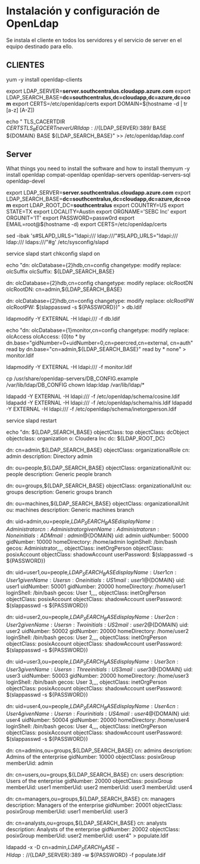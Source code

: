 # Instalación y configuración de OpenLdap	

Se instala el cliente en todos los servidores y el servicio de server en el equipo destinado para ello.

## CLIENTES

yum -y install openldap-clients

export LDAP_SERVER=<b>server.southcentralus.cloudapp.azure.com</b>
export LDAP_SEARCH_BASE=<b>dc=southcentralus,dc=cloudapp,dc=azure,dc=com</b>
export CERTS=/etc/openldap/certs
export DOMAIN=$(hostname -d | tr [a-z] [A-Z])

echo "
TLS_CACERTDIR    ${CERTS}
TLS_REQCERT never
URI ldap://${LDAP_SERVER}:389/
BASE ${DOMAIN}
BASE ${LDAP_SEARCH_BASE}" >> /etc/openldap/ldap.conf


## Server

What things you need to install the software and how to install themyum -y install openldap compat-openldap openldap-servers openldap-servers-sql openldap-devel


export LDAP_SERVER=<b>server.southcentralus.cloudapp.azure.com</b>
export LDAP_SEARCH_BASE=<b>dc=southcentralus,dc=cloudapp,dc=azure,dc=com</b>
export LDAP_ROOT_DC=<b>southcentralus</b>
export COUNTRY=US
export STATE=TX
export LOCALITY=Austin
export ORGNAME='SEBC Inc'
export ORGUNIT='IT'
export PASSWORD=passw0rd
export EMAIL=root@$(hostname -d)
export CERTS=/etc/openldap/certs


 
sed -ibak 's#SLAPD_URLS=\"ldapi:/// ldap:///\"#SLAPD_URLS=\"ldapi:/// ldap:/// ldaps:///\"#g' /etc/sysconfig/slapd


service slapd start
chkconfig slapd on

echo "dn: olcDatabase={2}hdb,cn=config
changetype: modify
replace: olcSuffix
olcSuffix: ${LDAP_SEARCH_BASE}

dn: olcDatabase={2}hdb,cn=config
changetype: modify
replace: olcRootDN
olcRootDN: cn=admin,${LDAP_SEARCH_BASE}

dn: olcDatabase={2}hdb,cn=config
changetype: modify
replace: olcRootPW
olcRootPW: $(slappasswd -s ${PASSWORD})" > db.ldif

ldapmodify -Y EXTERNAL  -H ldapi:/// -f db.ldif

echo "dn: olcDatabase={1}monitor,cn=config
changetype: modify
replace: olcAccess
olcAccess: {0}to * by dn.base=\"gidNumber=0+uidNumber=0,cn=peercred,cn=external, cn=auth\" read by dn.base=\"cn=admin,${LDAP_SEARCH_BASE}\" read by * none" > monitor.ldif

ldapmodify -Y EXTERNAL  -H ldapi:/// -f monitor.ldif

cp /usr/share/openldap-servers/DB_CONFIG.example /var/lib/ldap/DB_CONFIG
chown ldap:ldap /var/lib/ldap/*

ldapadd -Y EXTERNAL -H ldapi:/// -f /etc/openldap/schema/cosine.ldif
ldapadd -Y EXTERNAL -H ldapi:/// -f /etc/openldap/schema/nis.ldif
ldapadd -Y EXTERNAL -H ldapi:/// -f /etc/openldap/schema/inetorgperson.ldif

service slapd restart

echo "dn: ${LDAP_SEARCH_BASE}
objectClass: top
objectClass: dcObject
objectclass: organization
o: Cloudera Inc
dc: ${LDAP_ROOT_DC}

dn: cn=admin,${LDAP_SEARCH_BASE}
objectClass: organizationalRole
cn: admin
description: Directory admin

dn: ou=people,${LDAP_SEARCH_BASE}
objectClass: organizationalUnit
ou: people
description: Generic people branch

dn: ou=groups,${LDAP_SEARCH_BASE}
objectClass: organizationalUnit
ou: groups
description: Generic groups branch

dn: ou=machines,${LDAP_SEARCH_BASE}
objectClass: organizationalUnit
ou: machines
description: Generic machines branch

dn: uid=admin,ou=people,${LDAP_SEARCH_BASE}
displayName: Administrator
cn: Administrator
givenName: Administrator
sn: None
initials: ADM
mail: admin@${DOMAIN}
uid: admin
uidNumber: 50000
gidNumber: 10000
homeDirectory: /home/admin
loginShell: /bin/bash
gecos: Administrator,,,,
objectClass: inetOrgPerson
objectClass: posixAccount
objectClass: shadowAccount
userPassword: $(slappasswd -s ${PASSWORD})

dn: uid=user1,ou=people,${LDAP_SEARCH_BASE}
displayName: User 1
cn: User 1
givenName: User
sn: One
initials: US1
mail: user1@${DOMAIN}
uid: user1
uidNumber: 50001
gidNumber: 20000
homeDirectory: /home/user1
loginShell: /bin/bash
gecos: User 1,,,,
objectClass: inetOrgPerson
objectClass: posixAccount
objectClass: shadowAccount
userPassword: $(slappasswd -s ${PASSWORD})

dn: uid=user2,ou=people,${LDAP_SEARCH_BASE}
displayName: User 2
cn: User 2
givenName: User
sn: Two
initials: US2
mail: user2@${DOMAIN}
uid: user2
uidNumber: 50002
gidNumber: 20000
homeDirectory: /home/user2
loginShell: /bin/bash
gecos: User 2,,,,
objectClass: inetOrgPerson
objectClass: posixAccount
objectClass: shadowAccount
userPassword: $(slappasswd -s ${PASSWORD})

dn: uid=user3,ou=people,${LDAP_SEARCH_BASE}
displayName: User 3
cn: User 3
givenName: User
sn: Three
initials: US3
mail: user3@${DOMAIN}
uid: user3
uidNumber: 50003
gidNumber: 20000
homeDirectory: /home/user3
loginShell: /bin/bash
gecos: User 3,,,,
objectClass: inetOrgPerson
objectClass: posixAccount
objectClass: shadowAccount
userPassword: $(slappasswd -s ${PASSWORD})

dn: uid=user4,ou=people,${LDAP_SEARCH_BASE}
displayName: User 4
cn: User 4
givenName: User
sn: Four
initials: US4
mail: user4@${DOMAIN}
uid: user4
uidNumber: 50004
gidNumber: 20000
homeDirectory: /home/user4
loginShell: /bin/bash
gecos: User 4,,,,
objectClass: inetOrgPerson
objectClass: posixAccount
objectClass: shadowAccount
userPassword: $(slappasswd -s ${PASSWORD})

dn: cn=admins,ou=groups,${LDAP_SEARCH_BASE}
cn: admins
description: Admins of the enterprise
gidNumber: 10000
objectClass: posixGroup
memberUid: admin

dn: cn=users,ou=groups,${LDAP_SEARCH_BASE}
cn: users
description: Users of the enterprise
gidNumber: 20000
objectClass: posixGroup
memberUid: user1
memberUid: user2
memberUid: user3
memberUid: user4

dn: cn=managers,ou=groups,${LDAP_SEARCH_BASE}
cn: managers
description: Managers of the enterprise
gidNumber: 20001
objectClass: posixGroup
memberUid: user1
memberUid: user3

dn: cn=analysts,ou=groups,${LDAP_SEARCH_BASE}
cn: analysts
description: Analysts of the enterprise
gidNumber: 20002
objectClass: posixGroup
memberUid: user2
memberUid: user4" > populate.ldif

ldapadd -x -D cn=admin,${LDAP_SEARCH_BASE} -H ldap://${LDAP_SERVER}:389 -w ${PASSWORD} -f populate.ldif

```
